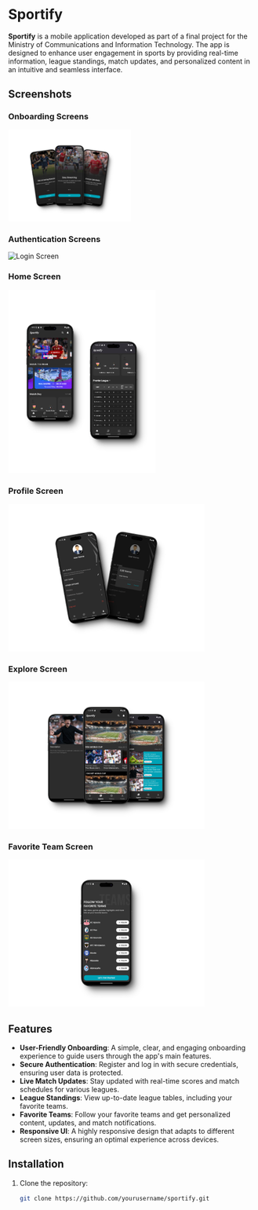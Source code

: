 # Sportify

**Sportify** is a mobile application developed as part of a final project for the Ministry of Communications and Information Technology. The app is designed to enhance user engagement in sports by providing real-time information, league standings, match updates, and personalized content in an intuitive and seamless interface.

## Screenshots

### Onboarding Screens

<img src="assets/images/onboarding.png" alt="Onboarding Screen 1" width="250"/>

### Authentication Screens

<img src="assets/images/login&register.png" alt="Login Screen" width="300"/>

### Home Screen

<img src="assets/images/home_screen.png" alt="Home Screen" width="300"/>

<!-- ### Match Table Screen
<img src="assets/images/match_table.png" alt="Match Table Screen" width="400"/> -->

### Profile Screen

<img src="assets/images/profile.png" alt="Profile Screen" width="400"/>

### Explore Screen

<img src="assets/images/exlore.png" alt="Profile Screen" width="400"/>

### Favorite Team Screen

<img src="assets/images/FavTeam.png" alt="Profile Screen" width="400"/>

## Features

- **User-Friendly Onboarding**: A simple, clear, and engaging onboarding experience to guide users through the app's main features.
- **Secure Authentication**: Register and log in with secure credentials, ensuring user data is protected.
- **Live Match Updates**: Stay updated with real-time scores and match schedules for various leagues.
- **League Standings**: View up-to-date league tables, including your favorite teams.
- **Favorite Teams**: Follow your favorite teams and get personalized content, updates, and match notifications.
- **Responsive UI**: A highly responsive design that adapts to different screen sizes, ensuring an optimal experience across devices.

## Installation

1. Clone the repository:
   ```bash
   git clone https://github.com/yourusername/sportify.git
   ```
